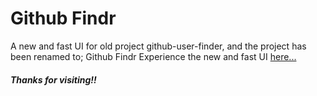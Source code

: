 # Github Findr
A new and fast UI for old project github-user-finder, and the project has been renamed to; Github Findr
Experience the new and fast UI [here...](https://swaroop-d.github.io/github-findr)

##### Thanks for visiting!!
